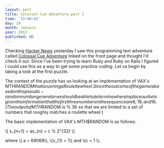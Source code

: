 ```yaml
---
layout: post
title: Colossal Cue Adventure part I
time: '13:49:42'
day: 19
month: January
year: 2013
published: NO
---
```


Checking [Hacker News](http://news.ycombinator.com) yesterday I saw this programming text adventure called [Colossal Cue Adventure](http://adventure.cueup.com) linked on the front page and thought I'd check it out. Since I've been trying to learn Ruby and Ruby on Rails I figured I could use this as a way to get some practice coding. Let us begin by taking a look at the first puzzle.

The context of the puzzle has us looking at an implementation of VAX's MTH$RANDOM that is running a Roulette wheel. Since the outcome of the game is based on this pseudo-random number generator we should be able to determine where to place our bets given the information that the first three numbers in the sequence are 6, 19, and 16. (The output of MTH$RANDOM is % 36 so that we are limited to a set of numbers that roughly matches a roulette wheel.)

The basic implementation of VAX's MTH$RANDOM is as follows:

\\\[ x_{n+1} = ax_{n} + c % 2^{32} \\\]

where \\\( a = 69069\\\), \\\(x_{1} = 1\\\) and \\\(c = 1 \\\).



